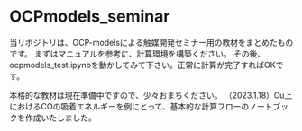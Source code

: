 # OCPmodels_seminar

当リポジトリは、OCP-modelsによる触媒開発セミナー用の教材をまとめたものです。
まずはマニュアルを参考に、計算環境を構築ください。
その後、ocpmodels_test.ipynbを動かしてみて下さい。正常に計算が完了すればOKです。

本格的な教材は現在準備中ですので、少々おまちください。
（2023.1.18）Cu上におけるCOの吸着エネルギーを例にとって、基本的な計算フローのノートブックを作成いたしました。
